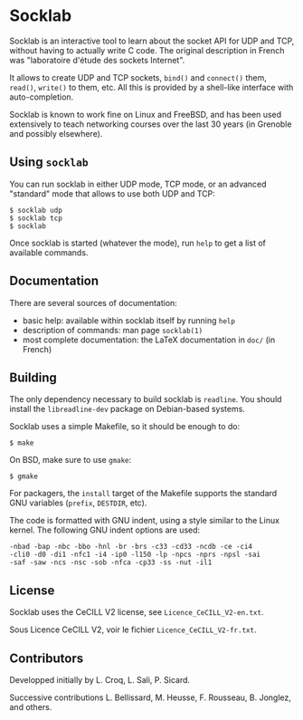 Socklab
=======

Socklab is an interactive tool to learn about the socket API for UDP and TCP,
without having to actually write C code.  The original description in French
was "laboratoire d'étude des sockets Internet".

It allows to create UDP and TCP sockets, `bind()` and `connect()` them, `read()`,
`write()` to them, etc.  All this is provided by a shell-like interface with
auto-completion.

Socklab is known to work fine on Linux and FreeBSD, and has been used extensively
to teach networking courses over the last 30 years (in Grenoble and possibly elsewhere).

Using `socklab`
---------------

You can run socklab in either UDP mode, TCP mode, or an advanced "standard" mode
that allows to use both UDP and TCP:

```
$ socklab udp
$ socklab tcp
$ socklab
```

Once socklab is started (whatever the mode), run `help` to get a list of available commands.

Documentation
-------------

There are several sources of documentation:

- basic help: available within socklab itself by running `help`
- description of commands: man page `socklab(1)`
- most complete documentation: the LaTeX documentation in `doc/` (in French)

Building
--------

The only dependency necessary to build socklab is `readline`.  You should install
the `libreadline-dev` package on Debian-based systems.

Socklab uses a simple Makefile, so it should be enough to do:

    $ make

On BSD, make sure to use `gmake`:

    $ gmake

For packagers, the `install` target of the Makefile supports the standard GNU
variables (`prefix`, `DESTDIR`, etc).

The code is formatted with GNU indent, using a style similar to the Linux kernel.
The following GNU indent options are used:

    -nbad -bap -nbc -bbo -hnl -br -brs -c33 -cd33 -ncdb -ce -ci4 
    -cli0 -d0 -di1 -nfc1 -i4 -ip0 -l150 -lp -npcs -nprs -npsl -sai
    -saf -saw -ncs -nsc -sob -nfca -cp33 -ss -nut -il1

License
-------

Socklab uses the CeCILL V2 license, see `Licence_CeCILL_V2-en.txt`.

Sous Licence CeCILL V2, voir le fichier `Licence_CeCILL_V2-fr.txt`.

Contributors
------------

Developped initially by L. Croq, L. Sali, P. Sicard.

Successive contributions L. Bellissard, M. Heusse, F. Rousseau, B. Jonglez, and others.
